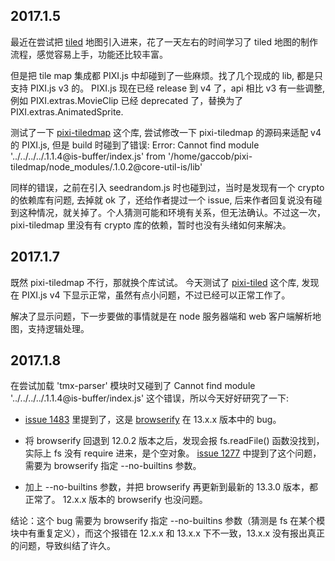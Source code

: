 ## 2017.1.5

最近在尝试把 [tiled](http://www.mapeditor.org/) 地图引入进来，花了一天左右的时间学习了 tiled 地图的制作流程，感觉容易上手，功能还比较丰富。

但是把 tile map 集成都 PIXI.js 中却碰到了一些麻烦。找了几个现成的 lib, 都是只支持 PIXI.js v3 的。 PIXI.js 现在已经 release 到 v4 了，api 相比 v3 有一些调整, 例如 PIXI.extras.MovieClip 已经 deprecated 了，替换为了 PIXI.extras.AnimatedSprite.

测试了一下 [pixi-tiledmap](https://github.com/riebel/pixi-tiledmap) 这个库, 尝试修改一下 pixi-tiledmap 的源码来适配 v4 的 PIXI.js, 但是 build 时碰到了错误:
Error: Cannot find module '../../../../.1.1.4@is-buffer/index.js' from '/home/gaccob/pixi-tiledmap/node_modules/.1.0.2@core-util-is/lib'

同样的错误，之前在引入 seedrandom.js 时也碰到过，当时是发现有一个 crypto 的依赖库有问题, 去掉就 ok 了，还给作者提过一个 issue, 后来作者回复说没有碰到这种情况，就关掉了。个人猜测可能和环境有关系，但无法确认。不过这一次，pixi-tiledmap 里没有有 crypto 库的依赖，暂时也没有头绪如何来解决。


## 2017.1.7

既然 pixi-tiledmap 不行，那就换个库试试。 今天测试了 [pixi-tiled](https://github.com/beeglebug/pixi-tiled) 这个库, 发现在 PIXI.js v4 下显示正常，虽然有点小问题，不过已经可以正常工作了。

解决了显示问题，下一步要做的事情就是在 node 服务器端和 web 客户端解析地图，支持逻辑处理。


## 2017.1.8

在尝试加载 'tmx-parser' 模块时又碰到了 Cannot find module '../../../../.1.1.4@is-buffer/index.js' 这个错误，所以今天好好研究了一下:

- [issue 1483](https://github.com/substack/node-browserify/issues/1483) 里提到了，这是 [browserify](https://github.com/substack/node-browserify) 在 13.x.x 版本中的 bug。

- 将 browserify 回退到 12.0.2 版本之后，发现会报 fs.readFile() 函数没找到，实际上 fs 没有 require 进来，是个空对象。 [issue 1277](https://github.com/substack/node-browserify/issues/1277) 中提到了这个问题，需要为 browserify 指定 --no-builtins 参数。

- 加上 --no-builtins 参数，并把 browserify 再更新到最新的 13.3.0 版本，都正常了。 12.x.x 版本的 browserify 也没问题。

结论：这个 bug 需要为 browserify 指定 --no-builtins 参数（猜测是 fs 在某个模块中有重复定义），而这个报错在 12.x.x 和 13.x.x 下不一致，13.x.x 没有报出真正的问题，导致纠结了许久。
